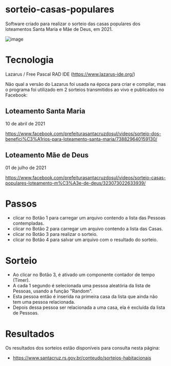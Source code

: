 # sorteio-casas-populares
Software criado para realizar o sorteio das casas populares dos loteamentos Santa Maria e Mãe de Deus, em 2021.


![image](https://github.com/prefeitura-santacruzdosul/sorteio-casas-populares/assets/162624904/44595d5f-d95d-4130-9dcc-334ca48bd5bc)


# Tecnologia

Lazarus / Free Pascal RAD IDE (https://www.lazarus-ide.org/)

Não qual a versão do Lazarus foi usada na época para criar e compilar, mas o programa foi utilizado em 2 sorteios transmitidos ao vivo e publicados no Facebook:

## Loteamento Santa Maria
10 de abril de 2021

https://www.facebook.com/prefeiturasantacruzdosul/videos/sorteio-dos-benefici%C3%A1rios-para-loteamento-santa-maria/738829640159130/

## Loteamento Mãe de Deus
01 de julho de 2021

https://www.facebook.com/prefeiturasantacruzdosul/videos/sorteio-casas-populares-loteamento-m%C3%A3e-de-deus/323073022633939/



# Passos
- clicar no Botão 1 para carregar um arquivo contendo a lista das Pessoas contempladas.
- clicar no Botão 2 para carregar um arquivo contendo a lista das Casas.
- clicar no Botão 3 para realizar o sorteio.
- clicar no Botão 4 para salvar um arquivo com o resultado do sorteio.

# Sorteio
- Ao clicar no Botão 3, é ativado um componente contador de tempo (Timer).
- A cada 1 segundo é selecionada uma pessoa aleatória da lista de Pessoas, usando a função "Random".
- Esta pessoa então é inserida na primeira casa da lista que ainda não tem uma pessoa relacionada.
- Depois dessa pessoa ser relacionada a uma casa, ela é excluída da lista de Pessoas.

# Resultados

Os resultados dos sorteios estão disponíveis para consulta nesta página:
- https://www.santacruz.rs.gov.br/conteudo/sorteios-habitacionais

